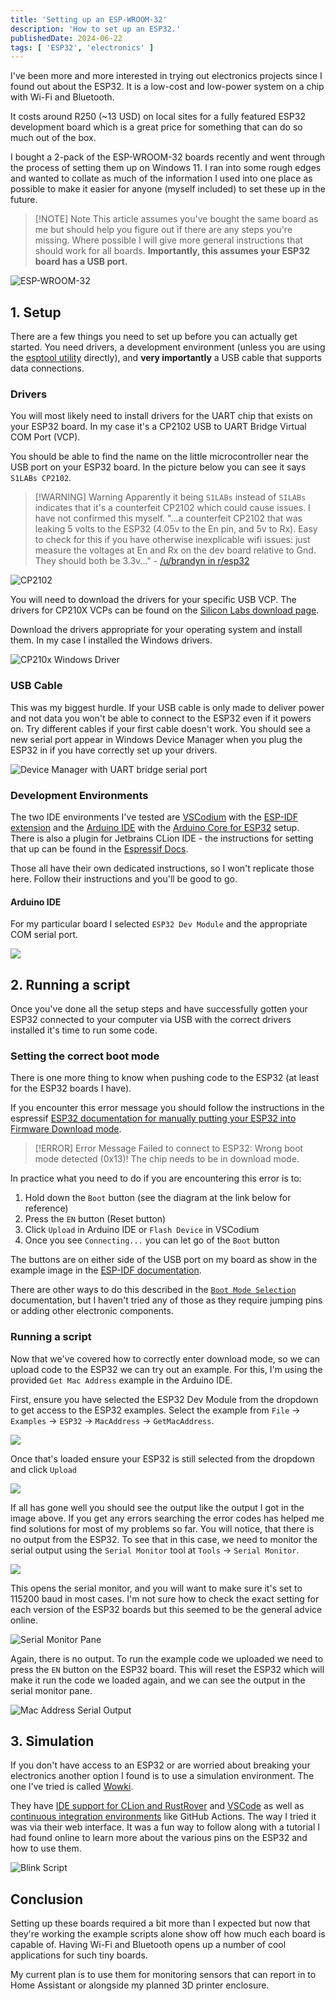 ```yaml
---
title: 'Setting up an ESP-WROOM-32'
description: 'How to set up an ESP32.'
publishedDate: 2024-06-22
tags: [ 'ESP32', 'electronics' ]
---
```


I've been more and more interested in trying out electronics projects since I found out about the
ESP32. It is a low-cost and low-power system on a chip with Wi-Fi and Bluetooth.

It costs around R250 (~13 USD) on local sites for a fully featured ESP32 development board which is
a great price for something that can do so much out of the box.

I bought a 2-pack of the ESP-WROOM-32 boards recently and went through the process of setting them
up on Windows 11. I ran into some rough edges and wanted to collate as much of the information I
used into one place as possible to make it easier for anyone (myself included) to set these up in
the future.

> [!NOTE] Note
> This article assumes you've bought the same board as me but should help you figure out if there
> are any steps you're missing. Where possible I will give more general instructions that should work
> for all boards. **Importantly, this assumes your ESP32 board has a USB port.**

![ESP-WROOM-32](esp-wroom-32.webp "ESP-WROOM-32 Wi-Fi chip close-up")

## 1. Setup

There are a few things you need to set up before you can actually get started. You need drivers, a
development environment (unless you are using
the [esptool utility](https://github.com/espressif/esptool) directly), and **very importantly** a
USB cable that supports data connections.

### Drivers

You will most likely need to install drivers for the UART chip that exists on your ESP32 board. In
my case it's a CP2102 USB to UART Bridge Virtual COM Port (VCP).

You should be able to find the name on the little microcontroller near the USB port on your ESP32
board. In the picture below you can see it says `S1LABs CP2102`.

> [!WARNING] Warning
> Apparently it being `S1LABs` instead of `SILABs` indicates that it's a counterfeit CP2102 which
> could cause issues. I have not confirmed this myself.
> "...a counterfeit CP2102 that was leaking 5 volts to the ESP32 (4.05v to the En pin, and 5v to
> Rx). Easy to check for this if you have otherwise inexplicable wifi issues: just measure the
> voltages at En and Rx on the dev board relative to Gnd. They should both be
> 3.3v..." - [/u/brandyn in r/esp32](https://www.reddit.com/r/esp32/comments/17vmyi8/comment/k9bm24t/?utm_source=share&utm_medium=web3x&utm_name=web3xcss&utm_term=1&utm_content=share_button)

![CP2102](cp2102.webp "CP2102 UART Bridge Virtual COM Port")

You will need to download the drivers for your specific USB VCP. The drivers for CP210X VCPs can be
found on
the [Silicon Labs download page](https://www.silabs.com/developers/usb-to-uart-bridge-vcp-drivers?tab=downloads).

Download the drivers appropriate for your operating system and install them. In my case I installed
the Windows drivers.

![CP210x Windows Driver](cp210x-driver.png "Screenshot of the extracted CP210x drivers for Windows")

### USB Cable

This was my biggest hurdle. If your USB cable is only made to deliver power and not data you won't
be able to connect to the ESP32 even if it powers on. Try different cables if your first cable
doesn't work.
You should see a new serial port appear in Windows Device Manager when you plug the ESP32 in if you
have correctly set up your drivers.

![Device Manager with UART bridge serial port](device-manager-serial-port.png "Device Manager with UART bridge serial port")

### Development Environments

The two IDE environments I've tested are [VSCodium](https://vscodium.com/) with
the [ESP-IDF extension](https://marketplace.visualstudio.com/items?itemName=espressif.esp-idf-extension)
and the [Arduino IDE](https://www.arduino.cc/en/software) with
the [Arduino Core for ESP32](https://github.com/espressif/arduino-esp32) setup. There is also a
plugin for Jetbrains CLion IDE - the instructions for setting that up can be found in
the [Espressif Docs](https://docs.espressif.com/projects/esp-idf/en/stable/esp32/third-party-tools/clion.html).

Those all have their own dedicated instructions, so I won't replicate those here. Follow their
instructions and you'll be good to go.

#### Arduino IDE

For my particular board I selected `ESP32 Dev Module` and the appropriate COM serial port.

![](arduino-ide-select-board.png)

## 2. Running a script

Once you've done all the setup steps and have successfully gotten your ESP32 connected to your
computer via USB with the correct drivers installed it's time to run some code.

### Setting the correct boot mode

There is one more thing to know when pushing code to the ESP32 (at least for the ESP32 boards I
have).

If you encounter this error message you should follow the instructions in the
espressif [ESP32 documentation for manually putting your ESP32 into Firmware Download mode](https://docs.espressif.com/projects/esptool/en/latest/esp32/advanced-topics/boot-mode-selection.html#manual-bootloader).

> [!ERROR] Error Message
> Failed to connect to ESP32: Wrong boot mode detected (0x13)! The chip needs to be in download
> mode.

In practice what you need to do if you are encountering this error is to:

1. Hold down the `Boot` button (see the diagram at the link below for reference)
2. Press the `EN` button (Reset button)
3. Click `Upload` in Arduino IDE or `Flash Device` in VSCodium
4. Once you see `Connecting...` you can let go of the `Boot` button

The buttons are on either side of the USB port on my board as show in the example image in
the [ESP-IDF documentation](https://docs.espressif.com/projects/esp-idf/en/release-v3.0/get-started/get-started-devkitc.html#functional-description).

There are other ways to do this described in
the [`Boot Mode Selection`](https://docs.espressif.com/projects/esptool/en/latest/esp32s3/advanced-topics/boot-mode-selection.html)
documentation, but I haven't tried any of those as they require jumping pins or adding other
electronic components.

### Running a script

Now that we've covered how to correctly enter download mode, so we can upload code to the ESP32 we
can try out an example. For this, I'm using the provided `Get Mac Address` example in the Arduino
IDE.

First, ensure you have selected the ESP32 Dev Module from the dropdown to get access to the ESP32
examples. Select the example
from `File` -> `Examples` -> `ESP32` -> `MacAddress` -> `GetMacAddress`.

![](get-mac-address-example.png)

Once that's loaded ensure your ESP32 is still selected from the dropdown and click `Upload`

![](click-upload.png)

If all has gone well you should see the output like the output I got in the image above. If you get
any errors searching the error codes has helped me find solutions for most of my problems so far.
You will notice, that there is no output from the ESP32. To see that in this case, we need to
monitor the serial output using the `Serial Monitor` tool at `Tools` -> `Serial Monitor`.

![](serial-monitor-tool.png)

This opens the serial monitor, and you will want to make sure it's set to 115200 baud in most cases.
I'm not sure how to check the exact setting for each version of the ESP32 boards but this seemed to
be the general advice online.

![Serial Monitor Pane](serial-monitor-pane.png)

Again, there is no output. To run the example code we uploaded we need to press the `EN` button on
the ESP32 board. This will reset the ESP32 which will make it run the code we loaded again, and we
can see the output in the serial monitor pane.

![Mac Address Serial Output](macaddress-serial-output.png)

## 3. Simulation

If you don't have access to an ESP32 or are worried about breaking your electronics another option I
found is to use a simulation environment. The one I've tried is called [Wowki](https://wokwi.com/).

They
have [IDE support for CLion and RustRover](https://plugins.jetbrains.com/plugin/23826-wokwi-simulator)
and [VSCode](https://docs.wokwi.com/vscode/getting-started) as well
as [continuous integration environments](https://docs.wokwi.com/wokwi-ci/getting-started) like
GitHub Actions. The way I tried it was via their web interface. It was a fun way to follow along
with a tutorial I had found online to learn more about the various pins on the ESP32 and how to use
them.

![Blink Script](wokwi-simulation.png "Wowki Simulation showing a blink script")

## Conclusion

Setting up these boards required a bit more than I expected but now that they're working the example
scripts alone show off how much each board is capable of. Having Wi-Fi and Bluetooth opens up a
number of cool applications for such tiny boards.

My current plan is to use them for monitoring sensors that can report in to Home Assistant or
alongside my planned 3D printer enclosure.
